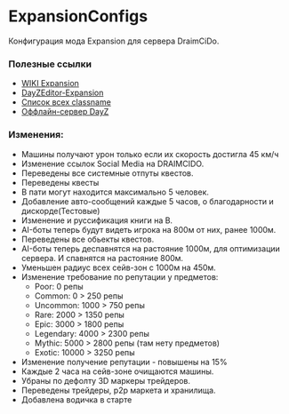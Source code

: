 # ExpansionConfigs

Конфигурация мода Expansion для сервера DraimCiDo.

### Полезные ссылки
- [WIKI Expansion](https://github.com/salutesh/DayZ-Expansion-Scripts/wiki)
- [DayZEditor-Expansion](https://github.com/Shawminator/DayZeEditor/releases)
- [Список всех classname](https://github.com/CypherMediaGIT/DayZClassNames2020/blob/master/classname2020)
- [Оффлайн-сервер DayZ](https://github.com/Arkensor/DayZCommunityOfflineMode)
### Изменения:
- Машины получают урон только если их скорость достигла 45 км/ч
- Изменение ссылок Social Media на DRAIMCIDO.
- Переведены все системные отпуты квестов.
- Переведены квесты
- В пати могут находится максимально 5 человек.
- Добавление авто-сообщений каждые 5 часов, о благодарности и дискорде(Тестовые)
- Изменение и руссификация книги на B.
- AI-боты теперь будут видеть игрока на 800м от них, ранее 1000м.
- Переведены все обьекты квестов.
- AI-боты теперь деспавнятся на растояние 1000м, для оптимизации сервера. И спавнятся на растояние 800м.
- Уменьшен радиус всех сейв-зон с 1000м на 450м.
- Изменение требование по репутации у предметов:
    - Poor: 0 репы
    - Common: 0 > 250 репы
    - Uncommon: 1000 > 750 репы
    - Rare: 2000 > 1350 репы
    - Epic: 3000 > 1800 репы
    - Legendary: 4000 > 2300 репы
    - Mythic: 5000 > 2800 репы (там нету предметов)
    - Exotic: 10000 > 3250 репы
- Изменение получение репутации - повышены на 15%
- Каждые 2 часа на сейв-зоне очищаются машины.
- Убраны по дефолту 3D маркеры трейдеров.
- Переведены трейдеры, p2p маркета и хранилища.
- Добавлена водичка в старте